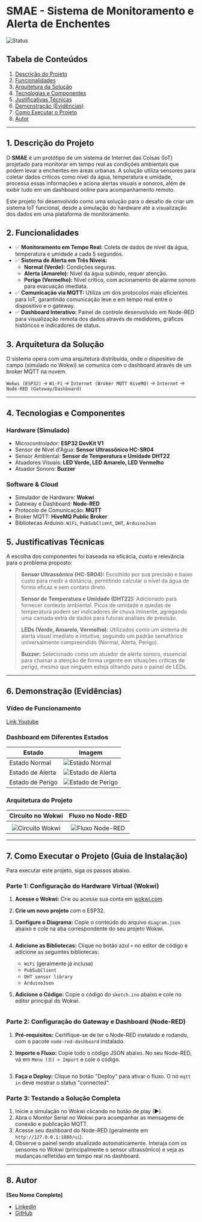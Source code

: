# SMAE - Sistema de Monitoramento e Alerta de Enchentes

![Status](https://img.shields.io/badge/status-conclu%C3%ADdo-brightgreen)

## Tabela de Conteúdos
1. [Descrição do Projeto](#1-descrição-do-projeto)
2. [Funcionalidades](#2-funcionalidades)
3. [Arquitetura da Solução](#3-arquitetura-da-solução)
4. [Tecnologias e Componentes](#4-tecnologias-e-componentes)
5. [Justificativas Técnicas](#5-justificativas-técnicas)
6. [Demonstração (Evidências)](#6-demonstração-evidências)
7. [Como Executar o Projeto](#7-como-executar-o-projeto-guia-de-instalação)
8. [Autor](#8-autor)

---

## 1. Descrição do Projeto
O **SMAE** é um protótipo de um sistema de Internet das Coisas (IoT) projetado para monitorar em tempo real as condições ambientais que podem levar a enchentes em áreas urbanas. A solução utiliza sensores para coletar dados críticos como nível da água, temperatura e umidade, processa essas informações e aciona alertas visuais e sonoros, além de exibir tudo em um dashboard online para acompanhamento remoto.

Este projeto foi desenvolvido como uma solução para o desafio de criar um sistema IoT funcional, desde a simulação do hardware até a visualização dos dados em uma plataforma de monitoramento.

## 2. Funcionalidades
-   ✅ **Monitoramento em Tempo Real:** Coleta de dados de nível da água, temperatura e umidade a cada 5 segundos.
-   ✅ **Sistema de Alerta em Três Níveis:**
    -   **Normal (Verde):** Condições seguras.
    -   **Alerta (Amarelo):** Nível da água subindo, requer atenção.
    -   **Perigo (Vermelho):** Nível crítico, com acionamento de alarme sonoro para evacuação imediata.
-   ✅ **Comunicação via MQTT:** Utiliza um dos protocolos mais eficientes para IoT, garantindo comunicação leve e em tempo real entre o dispositivo e o gateway.
-   ✅ **Dashboard Interativo:** Painel de controle desenvolvido em Node-RED para visualização remota dos dados através de medidores, gráficos históricos e indicadores de status.

## 3. Arquitetura da Solução
O sistema opera com uma arquitetura distribuída, onde o dispositivo de campo (simulado no Wokwi) se comunica com o dashboard através de um broker MQTT na nuvem.

`Wokwi (ESP32)` → `Wi-Fi` → `Internet (Broker MQTT HiveMQ)` → `Internet` → `Node-RED (Gateway/Dashboard)`

---

## 4. Tecnologias e Componentes

### Hardware (Simulado)
* Microcontrolador: **ESP32 DevKit V1**
* Sensor de Nível d'Água: **Sensor Ultrassônico HC-SR04**
* Sensor Ambiental: **Sensor de Temperatura e Umidade DHT22**
* Atuadores Visuais: **LED Verde, LED Amarelo, LED Vermelho**
* Atuador Sonoro: **Buzzer**

### Software & Cloud
* Simulador de Hardware: **Wokwi**
* Gateway e Dashboard: **Node-RED**
* Protocolo de Comunicação: **MQTT**
* Broker MQTT: **HiveMQ Public Broker**
* Bibliotecas Arduino: `WiFi`, `PubSubClient`, `DHT`, `ArduinoJson`

## 5. Justificativas Técnicas
A escolha dos componentes foi baseada na eficácia, custo e relevância para o problema proposto:

> **Sensor Ultrassônico (HC-SR04):** Escolhido por sua precisão e baixo custo para medir a distância, permitindo calcular o nível da água de forma eficaz e sem contato direto.
>
> **Sensor de Temperatura e Umidade (DHT22):** Adicionado para fornecer contexto ambiental. Picos de umidade e quedas de temperatura podem ser indicadores de chuva iminente, agregando uma camada extra de dados para futuras análises de previsão.
>
> **LEDs (Verde, Amarelo, Vermelho):** Utilizados como um sistema de alerta visual imediato e intuitivo, seguindo um padrão semafórico universalmente compreendido (Normal, Alerta, Perigo).
>
> **Buzzer:** Selecionado como um atuador de alerta sonoro, essencial para chamar a atenção de forma urgente em situações críticas de perigo, mesmo que ninguém esteja olhando para o painel de LEDs.

---

## 6. Demonstração (Evidências)

### Vídeo de Funcionamento
[Link Youtube](https://youtu.be/ZxqEnVOUHW4 "Demonstração do SMAE em funcionamento")

### Dashboard em Diferentes Estados

| Estado            | Imagem                                                                                               |
|-------------------|------------------------------------------------------------------------------------------------------|
| Estado Normal     | ![Estado Normal](https://github.com/user-attachments/assets/84b08bcb-6cc1-43fc-a4f0-cc7b7868ec10)    |
| Estado de Alerta  | ![Estado de Alerta](https://github.com/user-attachments/assets/217cdd2e-e21c-4426-ac2e-1d4b90343c8b) |
| Estado de Perigo  | ![Estado de Perigo](https://github.com/user-attachments/assets/75d6c41c-fe51-44e0-b775-4bedebbced66) |


### Arquitetura do Projeto

| Circuito no Wokwi | Fluxo no Node-RED |
| :---: | :---: |
| | |
| ![Circuito Wokwi](https://placeholder.com/circuito "Circuito montado no Wokwi") | ![Fluxo Node-RED](https://placeholder.com/fluxo "Fluxo de dados no Node-RED") |


---

## 7. Como Executar o Projeto (Guia de Instalação)
Para executar este projeto, siga os passos abaixo.

### Parte 1: Configuração do Hardware Virtual (Wokwi)
1.  **Acesse o Wokwi:** Crie ou acesse sua conta em [wokwi.com](https://wokwi.com/).
2.  **Crie um novo projeto** com o ESP32.
3.  **Configure o Diagrama:** Copie o conteúdo do arquivo `diagram.json` abaixo e cole na aba correspondente do seu projeto Wokwi.

    ```json
    ```

4.  **Adicione as Bibliotecas:** Clique no botão azul `+` no editor de código e adicione as seguintes bibliotecas:
    * `WiFi` (geralmente já inclusa)
    * `PubSubClient`
    * `DHT sensor library`
    * `ArduinoJson`

5.  **Adicione o Código:** Copie o código do `sketch.ino` abaixo e cole no editor principal do Wokwi.

    ```cpp
    ```

### Parte 2: Configuração do Gateway e Dashboard (Node-RED)
1.  **Pré-requisitos:** Certifique-se de ter o Node-RED instalado e rodando, com o pacote `node-red-dashboard` instalado.
2.  **Importe o Fluxo:** Copie todo o código JSON abaixo. No seu Node-RED, vá em `Menu (☰) > Import` e cole o código.

    ```json
    ```

3.  **Faça o Deploy:** Clique no botão "Deploy" para ativar o fluxo. O nó `mqtt in` deve mostrar o status "connected".

### Parte 3: Testando a Solução Completa
1.  Inicie a simulação no Wokwi clicando no botão de play (▶).
2.  Abra o Monitor Serial no Wokwi para acompanhar as mensagens de conexão e publicação MQTT.
3.  Acesse seu dashboard do Node-RED (geralmente em `http://127.0.0.1:1880/ui`).
4.  Observe o painel sendo atualizado automaticamente. Interaja com os sensores no Wokwi (principalmente o sensor ultrassônico) e veja as mudanças refletidas em tempo real no dashboard.

---

## 8. Autor
**[Seu Nome Completo]**
- [LinkedIn](https://www.linkedin.com/)
- [GitHub](https://github.com/)
